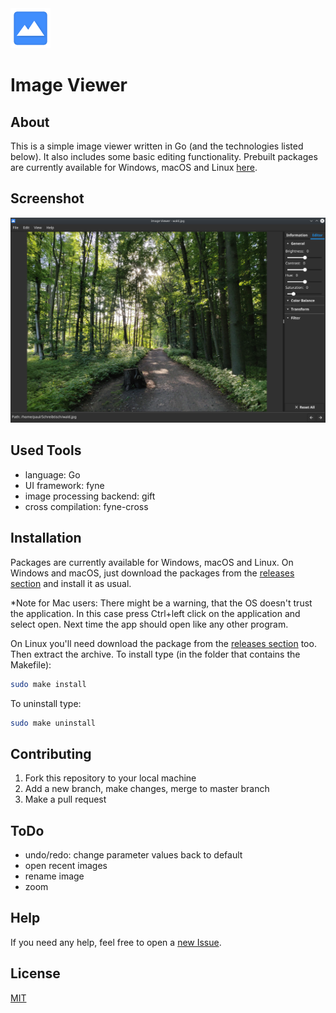 <img src="ImageViewer/data/icon.png" width=64 height=64> 

# Image Viewer 

## About

This is a simple image viewer written in Go (and the technologies listed below).
It also includes some basic editing functionality. 
Prebuilt packages are currently available for Windows, macOS and Linux [here](https://github.com/Palexer/image-viewer/releases/).

## Screenshot

![Screenshot](screenshot.png)

## Used Tools

- language: Go
- UI framework: fyne
- image processing backend: gift
- cross compilation: fyne-cross

## Installation

Packages are currently available for Windows, macOS and Linux.
On Windows and macOS, just download the packages from the [releases section](https://github.com/Palexer/image-viewer/releases)
and install it as usual. 

*Note for Mac users: There might be a warning, that the OS doesn't trust the application. In this case press Ctrl+left click on the
application and select open. Next time the app should open like any other program.

On Linux you'll need download the package from the [releases section](https://github.com/Palexer/image-viewer/releases) too.
Then extract the archive.
To install type (in the folder that contains the Makefile):

``` bash
sudo make install
```

To uninstall type:
``` bash
sudo make uninstall
```

## Contributing

1. Fork this repository to your local machine
2. Add a new branch, make changes, merge to master branch
3. Make a pull request

## ToDo

- undo/redo: change parameter values back to default
- open recent images
- rename image
- zoom

## Help

If you need any help, feel free to open a [new Issue](https://github.com/Palexer/image-viewer/issues/new).

## License

[MIT](LICENSE)
